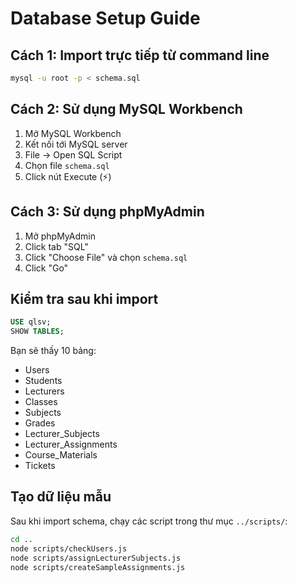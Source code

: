 # Database Setup Guide

## Cách 1: Import trực tiếp từ command line

```bash
mysql -u root -p < schema.sql
```

## Cách 2: Sử dụng MySQL Workbench

1. Mở MySQL Workbench
2. Kết nối tới MySQL server
3. File → Open SQL Script
4. Chọn file `schema.sql`
5. Click nút Execute (⚡)

## Cách 3: Sử dụng phpMyAdmin

1. Mở phpMyAdmin
2. Click tab "SQL"
3. Click "Choose File" và chọn `schema.sql`
4. Click "Go"

## Kiểm tra sau khi import

```sql
USE qlsv;
SHOW TABLES;
```

Bạn sẽ thấy 10 bảng:

-   Users
-   Students
-   Lecturers
-   Classes
-   Subjects
-   Grades
-   Lecturer_Subjects
-   Lecturer_Assignments
-   Course_Materials
-   Tickets

## Tạo dữ liệu mẫu

Sau khi import schema, chạy các script trong thư mục `../scripts/`:

```bash
cd ..
node scripts/checkUsers.js
node scripts/assignLecturerSubjects.js
node scripts/createSampleAssignments.js
```
